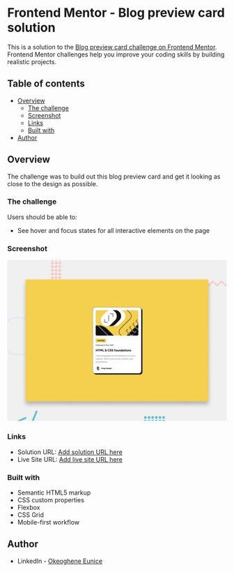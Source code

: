 # Frontend Mentor - Blog preview card solution

This is a solution to the [Blog preview card challenge on Frontend Mentor](https://www.frontendmentor.io/challenges/blog-preview-card-ckPaj01IcS). 
Frontend Mentor challenges help you improve your coding skills by building realistic projects. 

## Table of contents

- [Overview](#overview)
  - [The challenge](#the-challenge)
  - [Screenshot](#screenshot)
  - [Links](#links)
  - [Built with](#built-with)
- [Author](#author)


## Overview
The challenge was to build out this blog preview card and get it looking as close to the design as possible.

### The challenge

Users should be able to:

- See hover and focus states for all interactive elements on the page

### Screenshot

![](./preview.jpg)

### Links

- Solution URL: [Add solution URL here](https://your-solution-url.com)
- Live Site URL: [Add live site URL here](https://your-live-site-url.com)

### Built with

- Semantic HTML5 markup
- CSS custom properties
- Flexbox
- CSS Grid
- Mobile-first workflow

## Author

- LinkedIn - [Okeoghene Eunice](https://www.linkedin.com/in/okeoghene-eunice/)



